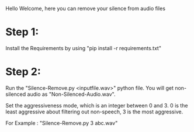 Hello Welcome, here you can remove your silence from audio files

# Step 1: 

Install the Requirements by using "pip install -r requirements.txt"

# Step 2: 

Run the "Silence-Remove.py <aggeressiveness> <inputfile.wav>" python file. You will get non-silenced audio as "Non-Silenced-Audio.wav".

Set the aggressiveness mode, which is an integer between 0 and 3. 0 is the least aggressive about filtering out non-speech, 3 is the most aggressive.

For Example : "Silence-Remove.py 3 abc.wav"
